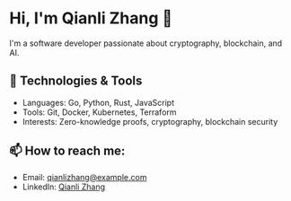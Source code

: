 # Hi, I'm Qianli Zhang 👋

I'm a software developer passionate about cryptography, blockchain, and AI.

## 🔧 Technologies & Tools

- Languages: Go, Python, Rust, JavaScript
- Tools: Git, Docker, Kubernetes, Terraform
- Interests: Zero-knowledge proofs, cryptography, blockchain security

## 📫 How to reach me:
- Email: qianlizhang@example.com
- LinkedIn: [Qianli Zhang](https://linkedin.com/in/qianlizhang)
